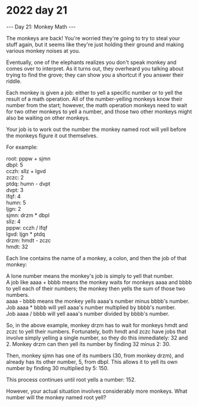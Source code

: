 # 2022 day 21

--- Day 21: Monkey Math ---

The monkeys are back! You're worried they're going to try to steal your stuff again, but it seems like they're just holding their ground and making various monkey noises at you.



Eventually, one of the elephants realizes you don't speak monkey and comes over to interpret. As it turns out, they overheard you talking about trying to find the grove; they can show you a shortcut if you answer their riddle.



Each monkey is given a job: either to yell a specific number or to yell the result of a math operation. All of the number-yelling monkeys know their number from the start; however, the math operation monkeys need to wait for two other monkeys to yell a number, and those two other monkeys might also be waiting on other monkeys.



Your job is to work out the number the monkey named root will yell before the monkeys figure it out themselves.



For example:



root: pppw + sjmn\
dbpl: 5\
cczh: sllz + lgvd\
zczc: 2\
ptdq: humn - dvpt\
dvpt: 3\
lfqf: 4\
humn: 5\
ljgn: 2\
sjmn: drzm * dbpl\
sllz: 4\
pppw: cczh / lfqf\
lgvd: ljgn * ptdq\
drzm: hmdt - zczc\
hmdt: 32



Each line contains the name of a monkey, a colon, and then the job of that monkey:



A lone number means the monkey's job is simply to yell that number.\
A job like aaaa + bbbb means the monkey waits for monkeys aaaa and bbbb to yell each of their numbers; the monkey then yells the sum of those two numbers.\
aaaa - bbbb means the monkey yells aaaa's number minus bbbb's number.\
Job aaaa * bbbb will yell aaaa's number multiplied by bbbb's number.\
Job aaaa / bbbb will yell aaaa's number divided by bbbb's number.



So, in the above example, monkey drzm has to wait for monkeys hmdt and zczc to yell their numbers. Fortunately, both hmdt and zczc have jobs that involve simply yelling a single number, so they do this immediately: 32 and 2. Monkey drzm can then yell its number by finding 32 minus 2: 30.



Then, monkey sjmn has one of its numbers (30, from monkey drzm), and already has its other number, 5, from dbpl. This allows it to yell its own number by finding 30 multiplied by 5: 150.



This process continues until root yells a number: 152.



However, your actual situation involves considerably more monkeys. What number will the monkey named root yell?



